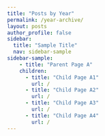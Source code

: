 ```yaml
---
title: "Posts by Year"
permalink: /year-archive/
layout: posts
author_profile: false
sidebar:
  title: "Sample Title"
  nav: sidebar-sample
sidebar-sample:
	- title: "Parent Page A"
	children:
      - title: "Child Page A1"
        url: /
      - title: "Child Page A2"
        url: /
      - title: "Child Page A3"
        url: /
      - title: "Child Page A4"
        url: /
---
```

